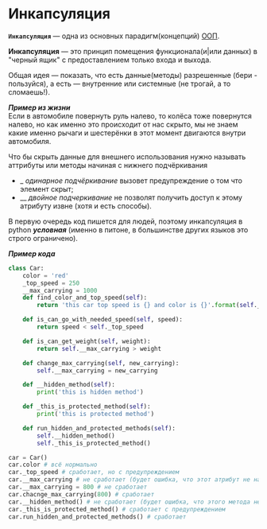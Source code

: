 # Инкапсуляция

__`Инкапсуляция`__ — одна из основных парадигм(концепций) [ООП](ООП.md).

**Инкапсуляция** — это принцип помещения функционала(и|или данных) в "черный ящик" 
с предоставлением только входа и выхода.

Общая идея — показать, что есть данные(методы) разрешенные (бери - пользуйся), а есть — внутренние или системные 
(не трогай, а то сломаешь!). 

***Пример из жизни*** <br>
Если в автомобиле повернуть руль налево, то колёса тоже повернутся налево,
но как именно это происходит от нас скрыто, мы не знаем какие именно рычаги и шестерёнки 
в этот момент двигаются внутри автомобиля.

Что бы скрыть данные для внешнего использования нужно называть аттрибуты или методы начиная 
с нижнего подчёркивания 
- _ *одинарное подчёркивание* вызовет предупреждение о том что элемент скрыт;
- __ *двойное подчеркивание* не позволят получить доступ к этому атрибуту извне (хотя и есть способы).

В первую очередь код пишется для людей, поэтому инкапсуляция в python ***условная*** 
(именно в питоне, в большинстве других языков это строго ограничено).

***Пример кода*** <br>
```python
class Car:
    color = 'red'
    _top_speed = 250
    __max_carrying = 1000
    def find_color_and_top_speed(self):
        return 'this car top speed is {} and color is {}'.format(self._top_speed, self.color)

    def is_can_go_with_needed_speed(self, speed):
        return speed < self._top_speed

    def is_can_get_weight(self, weight):
        return self.__max_carrying > weight

    def change_max_carrying(self, new_carrying):
        self.__max_carrying = new_carrying

    def __hidden_method(self):
        print('this is hidden method')

    def _this_is_protected_method(self):
        print('this is protected method')

    def run_hidden_and_protected_methods(self):
        self.__hidden_method()
        self._this_is_protected_method()

car = Car()
car.color # всё нормально
car._top_speed # сработает, но с предупреждением
car.__max_carrying # не сработает (будет ошибка, что этот атрибут не найден)
car.__max_carrying = 800 # не сработает
car.chacnge_max_carrying(800) # сработает
сar.__hidden_method() # не сработает (будет ошибка, что этого метода не существует)
car._this_is_protected_method() # сработает c предупреждением
car.run_hidden_and_protected_methods() # сработает
```
